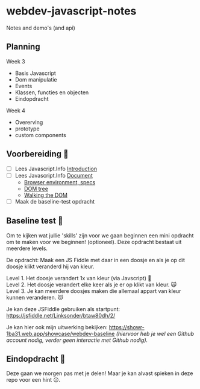 # webdev-javascript-notes

Notes and demo's (and api)

## Planning

Week 3

- Basis Javascript
- Dom manipulatie
- Events
- Klassen, functies en objecten
- Eindopdracht

Week 4
- Overerving
- prototype
- custom components

## Voorbereiding :pencil:

- [ ] Lees Javascript.Info [Introduction](https://javascript.info/getting-started)
- [ ] Lees Javascript.Info [Document](https://javascript.info/document)
    - [Browser environment, specs](https://javascript.info/document)
    - [DOM tree](https://javascript.info/dom-nodes)
    - [Walking the DOM](https://javascript.info/dom-navigation)
- [ ] Maak de baseline-test opdracht

## Baseline test :rocket:

Om te kijken wat jullie 'skills' zijn voor we gaan beginnen een mini opdracht om te maken voor we beginnen! (optioneel). Deze opdracht bestaat uit meerdere levels.

De opdracht: Maak een JS Fiddle met daar in een doosje en als je op dit doosje klikt veranderd hij van kleur. 

Level 1. Het doosje verandert 1x van kleur (via Javscript) :baby: <br>
Level 2. Het doosje verandert elke keer als je er op klikt van kleur. :scream_cat: <br>
Level 3. Je kan meerdere doosjes maken die allemaal appart van kleur kunnen veranderen. :heart_eyes_cat:

Je kan deze JSFiddle gebruiken als startpunt: https://jsfiddle.net/Linksonder/btaw80dh/2/

Je kan hier ook mijn uitwerking bekijken: https://showr-1ba31.web.app/showcase/webdev-baseline *(hiervoor heb je wel een Github account nodig, verder geen interactie met Github nodig).*

## Eindopdracht :dart:
Deze gaan we morgen pas met je delen! Maar je kan alvast spieken in deze repo voor een hint :wink:. 